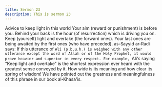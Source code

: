 ```yaml
---
title: Sermon 23
description: This is sermon 23
---
```


Advice to keep light in this world
Your aim (reward or punishment) is before you. Behind your back is the hour (of
resurrection) which is driving you on. Keep (yourself) light and overtake (the forward ones).
Your last ones are being awaited by the first ones (who have preceded).
as-Sayyid ar-Radi says: If this utterance of `Ali (p.b.u.h.) is weighed with any other utterance
except the word of Allah or of the Holy Prophet, it would prove heavier and superior in every
respect. For example, `Ali's saying "Keep light and overtake" is the shortest expression ever
heard with the greatest sense conveyed by it. How wide is its meaning and how clear its
spring of wisdom! We have pointed out the greatness and meaningfulness of this phrase in
our book al-Khasa'is.